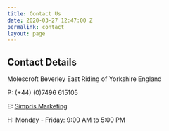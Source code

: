 ```yaml
---
title: Contact Us
date: 2020-03-27 12:47:00 Z
permalink: contact
layout: page
---
```


## Contact Details
Molescroft
Beverley
East Riding of Yorkshire
England

 P: (+44) (0)7496 615105

 E: [Simpris Marketing](mailto:marketing@simpris.com)

 H: Monday - Friday: 9:00 AM to 5:00 PM